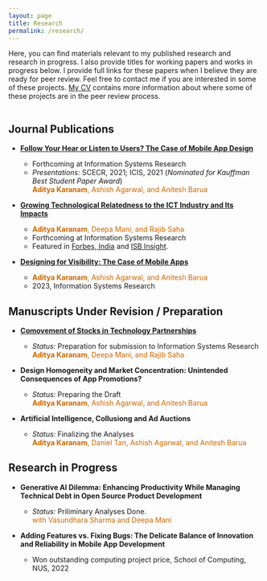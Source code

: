 ```yaml
---
layout: page
title: Research
permalink: /research/
---
```


<!-- {% include image.html url="/images/falklands-rally-1982.jpg" caption="Argentine citizens rally in April 1982 at May Square in Buenos Aires, demonstrating support for their government's recent invasion of the British-held Falkland Islands. (Panta Astiazaran, AFP, Getty Images)" width=400 align="right" %} -->

Here, you can find materials relevant to my published research and research in progress. I also provide titles for working papers and works in progress below. I provide full links for these papers when I believe they are ready for peer review. Feel free to contact me if you are interested in some of these projects. [My CV](http://askaranam.github.io/cv/) contains more information about where some of these projects are in the peer review process.

<!-- I also offer [a three-page research statement](/docs/svm-research-statement.pdf) that summarizes and contextualizes my different research agendas. -->
 
<hr style="clear:both;visibility: hidden;" />  

## Journal Publications

* **[Follow Your Hear or Listen to Users? The Case of Mobile App Design](https://papers.ssrn.com/sol3/papers.cfm?abstract_id=3844787)**
    * Forthcoming at Information Systems Research <br/>
    * *Presentations:*  SCECR, 2021; ICIS, 2021 (*Nominated for Kauffman Best Student Paper Award*) <br/>
    <span style="color: rgb(204,102,0)"><b>Aditya Karanam</b>, Ashish Agarwal, and Anitesh Barua</span>

* **[Growing Technological Relatedness to the ICT Industry and Its Impacts](https://pubsonline.informs.org/doi/10.1287/isre.2020.0627)** 
    <!-- * *Presentations:*  CIST, Nashville, Tensesse, 2016-->
    *  <span style="color: rgb(204,102,0)"><b>Aditya Karanam</b>, Deepa Mani, and Rajib Saha</span> <br/>
    * Forthcoming at Information Systems Research <br/>
    * Featured in [Forbes, India](http://www.forbesindia.com/article/isbinsight/more-bang-for-your-digital-spend-technology-and-rd/49951/1) and [ISB Insight](http://isbinsight.isb.edu/the-digital-transformation-of-rd/).
   

* **[Designing for Visibility: The Case of Mobile Apps](https://pubsonline.informs.org/doi/abs/10.1287/isre.2022.1151)** 
   <!-- * *Presentations:*  WISE, Seoul, 2017; SCECR, Netherlands, 2018; ICIS, SFO, 2018 -->
    
    * <span style="color: rgb(204,102,0)"><b>Aditya Karanam</b>, Ashish Agarwal, and Anitesh Barua</span> <br/>
    * 2023, Information Systems Research <br/>

## Manuscripts Under Revision / Preparation 


* **[Comovement of Stocks in Technology Partnerships](https://papers.ssrn.com/sol3/papers.cfm?abstract_id=3534561)** 
    * *Status:* Preparation for submission to Information Systems Research <br/>
    <span style="color: rgb(204,102,0)"><b>Aditya Karanam</b>, Deepa Mani, and Rajib Saha</span>
    
* **Design Homogeneity and Market Concentration: Unintended Consequences of App Promotions?** 
    * *Status:* Preparing the Draft <br/>
    <span style="color: rgb(204,102,0)"><b>Aditya Karanam</b>, Ashish Agarwal, and Anitesh Barua</span>
    
* **Artificial Intelligence, Collusiong and Ad Auctions** 
    * *Status:* Finalizing the Analyses <br/>
    <span style="color: rgb(204,102,0)"><b>Aditya Karanam</b>, Daniel Tan, Ashish Agarwal, and Anitesh Barua</span>

## Research in Progress

* **Generative AI Dilemma: Enhancing Productivity While Managing Technical Debt in Open Source Product Development** 
    * *Status:* Priliminary Analyses Done. <br/>
    <span style="color: rgb(204,102,0)"> with Vasundhara Sharma and Deepa Mani</span>

* **Adding Features vs. Fixing Bugs: The Delicate Balance of Innovation and Reliability in Mobile App Development** 
    * Won outstanding computing project price, School of Computing, NUS, 2022 <br/>
   



